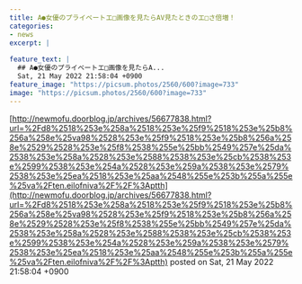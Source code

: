 ```yaml
---
title: A●女優のプライベートエ□画像を見たらAV見たときのエ□さ倍増！
categories:
- news
excerpt: |
  
feature_text: |
  ## A●女優のプライベートエ□画像を見たらA...
  Sat, 21 May 2022 21:58:04 +0900
feature_image: "https://picsum.photos/2560/600?image=733"
image: "https://picsum.photos/2560/600?image=733"
---
```


[http://newmofu.doorblog.jp/archives/56677838.html?url=%2Fd8%2518%253e%258a%2518%253e%25f9%2518%253e%25b8%256a%258e%25va98%2528%253e%25f9%2518%253e%25b8%256a%258e%2529%2528%253e%25f8%2538%255e%25bb%2549%257e%25da%2538%253e%258a%2528%253e%2588%2538%253e%25cb%2538%253e%2599%2538%253e%254a%2528%253e%259a%2538%253e%2579%2538%253e%25ea%2518%253e%25aa%2548%255e%253b%255a%255e%25va%2Ften.eilofniva%2F%2F%3Aptth](http://newmofu.doorblog.jp/archives/56677838.html?url=%2Fd8%2518%253e%258a%2518%253e%25f9%2518%253e%25b8%256a%258e%25va98%2528%253e%25f9%2518%253e%25b8%256a%258e%2529%2528%253e%25f8%2538%255e%25bb%2549%257e%25da%2538%253e%258a%2528%253e%2588%2538%253e%25cb%2538%253e%2599%2538%253e%254a%2528%253e%259a%2538%253e%2579%2538%253e%25ea%2518%253e%25aa%2548%255e%253b%255a%255e%25va%2Ften.eilofniva%2F%2F%3Aptth)
posted on Sat, 21 May 2022 21:58:04 +0900

<!--more-->


